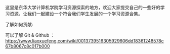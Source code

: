 这里是东华大学计算机学院学习资源探索的地方，欢迎大家提交自己的一些好的学习资源，让我们一起建设一个符合我们学生发展的一个学习资源合集。

了解如何贡献:

可以了解 Git & Github ：https://www.liaoxuefeng.com/wiki/0013739516305929606dd18361248578c67b8067c8c017b000
